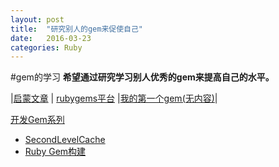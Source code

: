 ```yaml
---
layout: post
title:  "研究别人的gem来促使自己"
date:   2016-03-23
categories: Ruby
---
```

#gem的学习
**希望通过研究学习别人优秀的gem来提高自己的水平。**

\|[启蒙文章](http://blog.csdn.net/yangcs2009/article/details/42262073) \| [rubygems平台](https://rubygems.org ) \|[我的第一个gem(无内容)](https://rubygems.org/gems/gem_wj2016)\|


[开发Gem系列](https://ruby-china.org/topics/26292)


* [SecondLevelCache](https://github.com/hooopo/second_level_cache)
* [Ruby Gem构建](https://www.jianshu.com/u/yLzRq4)